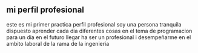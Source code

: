 ## mi perfil profesional
este es mi primer practica 
perfil profesional
soy una persona tranquila dispuesto aprender cada dia diferentes cosas en el tema de programacion para un dia en el futuro llegar ha ser un profesional i desempeñarme en el ambito laboral de la rama de la ingenieria 
